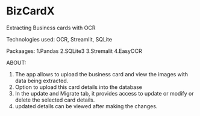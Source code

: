 # BizCardX
Extracting Business cards with OCR

Technologies used:
OCR,
Streamlit,
SQLite

Packaages:
1.Pandas
2.SQLite3
3.Stremalit
4.EasyOCR

ABOUT:

1. The app allows to upload the business card and view the images with data being extracted.
2. Option to upload this card details into the database
3. In the update and Migrate tab, it provides access to update or modify or delete the selected card details.
4. updated details can be viewed after making the changes.


